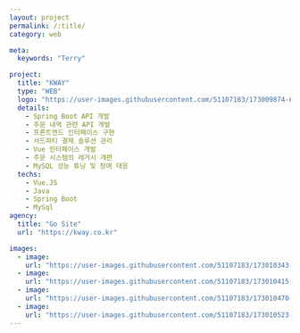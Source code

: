```yaml
---
layout: project
permalink: /:title/
category: web

meta:
  keywords: "Terry"

project:
  title: "KWAY"
  type: "WEB"
  logo: "https://user-images.githubusercontent.com/51107183/173009874-6827a0f1-4c61-43f0-a3ce-e48061ed5d89.png"
  details:
    - Spring Boot API 개발
    - 주문 내역 관련 API 개발
    - 프론트엔드 인터페이스 구현
    - 서드파티 결제 솔루션 관리
    - Vue 인터페이스 개발
    - 주문 시스템의 레거시 개편
    - MySQL 성능 튜닝 및 장애 대응
  techs:
    - Vue.JS
    - Java
    - Spring Boot
    - MySql
agency:
  title: "Go Site"
  url: "https://kway.co.kr"

images:
  - image:
    url: "https://user-images.githubusercontent.com/51107183/173010343-6b2f57f1-a1bb-44ad-a063-f29ae1d121a3.png"
  - image:
    url: "https://user-images.githubusercontent.com/51107183/173010415-493c979a-917e-4d9c-885a-7436bb52503b.png"
  - image:
    url: "https://user-images.githubusercontent.com/51107183/173010470-944e9801-77a0-4be6-b5f6-6e9e68b54e8f.png"
  - image:
    url: "https://user-images.githubusercontent.com/51107183/173010523-ff95438b-9fe7-4446-9253-a87038d037f8.png"
---
```

